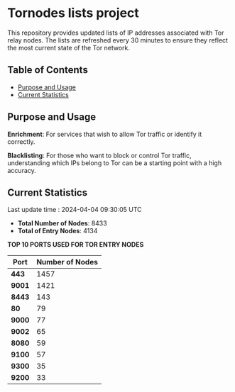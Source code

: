 # Tornodes lists project

This repository provides updated lists of IP addresses associated with Tor relay nodes. The lists are refreshed every 30 minutes to ensure they reflect the most current state of the Tor network.

## Table of Contents

- [Purpose and Usage](#purpose-and-usage)
- [Current Statistics](#current-statistics)


## Purpose and Usage

**Enrichment**: For services that wish to allow Tor traffic or identify it correctly.

**Blacklisting**: For those who want to block or control Tor traffic, understanding which IPs belong to Tor can be a starting point with a high accuracy.

## Current Statistics

Last update time : 2024-04-04 09:30:05 UTC

- **Total Number of Nodes**: 8433
- **Total of Entry Nodes**: 4134

**TOP 10 PORTS USED FOR TOR ENTRY NODES**

| **Port** | **Number of Nodes** |
|------|-----------------|
| **443**   | 1457  |
| **9001**   | 1421  |
| **8443**   | 143  |
| **80**   | 79  |
| **9000**   | 77  |
| **9002**   | 65  |
| **8080**   | 59  |
| **9100**   | 57  |
| **9300**   | 35  |
| **9200**   | 33  |

